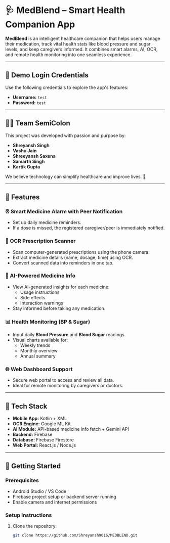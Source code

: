 # 🩺 MedBlend – Smart Health Companion App

**MedBlend** is an intelligent healthcare companion that helps users manage their medication, track vital health stats like blood pressure and sugar levels, and keep caregivers informed. It combines smart alarms, AI, OCR, and remote health monitoring into one seamless experience.

---

## 🔐 Demo Login Credentials

Use the following credentials to explore the app's features:

- **Username:** `test`  
- **Password:** `test`

---

## 👨‍💻 Team SemiColon

This project was developed with passion and purpose by:

- **Shreyansh Singh** 
- **Vashu Jain** 
- **Shreeyansh Saxena**
- **Samarth Singh**
- **Kartik Gupta**

We believe technology can simplify healthcare and improve lives. 💙

---

## 🔧 Features

### ⏰ Smart Medicine Alarm with Peer Notification
- Set up daily medicine reminders.
- If a dose is missed, the registered caregiver/peer is immediately notified.

### 📸 OCR Prescription Scanner
- Scan computer-generated prescriptions using the phone camera.
- Extract medicine details (name, dosage, time) using OCR.
- Convert scanned data into reminders in one tap.

### 🧠 AI-Powered Medicine Info
- View AI-generated insights for each medicine:
  - Usage instructions
  - Side effects
  - Interaction warnings
- Stay informed before taking any medication.

### 📊 Health Monitoring (BP & Sugar)
- Input daily **Blood Pressure** and **Blood Sugar** readings.
- Visual charts available for:
  - Weekly trends
  - Monthly overview
  - Annual summary

### 🌐 Web Dashboard Support
- Secure web portal to access and review all data.
- Ideal for remote monitoring by caregivers or doctors.

---

## 📱 Tech Stack

- **Mobile App:** Kotlin + XML
- **OCR Engine:** Google ML Kit 
- **AI Module:**  API-based medicine info fetch + Gemini API
- **Backend:** Firebase 
- **Database:** Firebase Firestore 
- **Web Portal:** React.js / Node.js

---

## 🚀 Getting Started

### Prerequisites
- Android Studio / VS Code
- Firebase project setup or backend server running
- Enable camera and internet permissions

### Setup Instructions
1. Clone the repository:
   ```bash
   git clone https://github.com/Shreyansh9016/MEDBLEND.git
